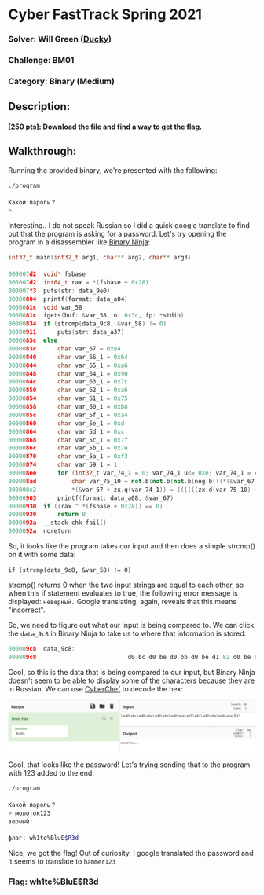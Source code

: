 # Cyber FastTrack Spring 2021

### Solver: Will Green ([Ducky](https://github.com/wlg0005))
### Challenge: BM01
### Category: Binary (Medium)

## Description:
#### [250 pts]: Download the file and find a way to get the flag.

## Walkthrough:

Running the provided binary, we're presented with the following:

```bash
./program

Какой пароль？
>
```

Interesting.. I do not speak Russian so I did a quick google translate to find out that the program is asking for a password. Let's try opening the program in a disassembler like [Binary Ninja](https://binary.ninja/):

```cpp
int32_t main(int32_t arg1, char** arg2, char** arg3)

000007d2  void* fsbase
000007d2  int64_t rax = *(fsbase + 0x28)
000007f3  puts(str: data_9e0)
00000804  printf(format: data_a04)
0000081c  void var_58
0000081c  fgets(buf: &var_58, n: 0x3c, fp: *stdin)
00000834  if (strcmp(data_9c8, &var_58) != 0)
00000911      puts(str: data_a37)
0000083c  else
0000083c      char var_67 = 0xe4
00000840      char var_66_1 = 0x64
00000844      char var_65_1 = 0xa6
00000848      char var_64_1 = 0x90
0000084c      char var_63_1 = 0x7c
00000850      char var_62_1 = 0xa6
00000854      char var_61_1 = 0x75
00000858      char var_60_1 = 0xb8
0000085c      char var_5f_1 = 0xa4
00000860      char var_5e_1 = 0xd
00000864      char var_5d_1 = 0xc
00000868      char var_5c_1 = 0x7f
0000086c      char var_5b_1 = 0x7e
00000870      char var_5a_1 = 0xf3
00000874      char var_59_1 = 1
000008ee      for (int32_t var_74_1 = 0; var_74_1 u<= 0xe; var_74_1 = var_74_1 + 1)
000008ad          char var_75_10 = not.b(not.b(not.b(neg.b(((*(&var_67 + zx.q(var_74_1)) ^ 0xa5) - var_74_1.b) ^ var_74_1.b)) ^ 0x8d) - 0xb)
000008e2          *(&var_67 + zx.q(var_74_1)) = ((((((zx.d(var_75_10) << 5).b | var_75_10 u>> 3) + 0x37) ^ 0xe5) - 7) ^ var_74_1.b) - 0x39
00000903      printf(format: data_a08, &var_67)
00000930  if ((rax ^ *(fsbase + 0x28)) == 0)
00000930      return 0
0000092a  __stack_chk_fail()
0000092a  noreturn
```

So, it looks like the program takes our input and then does a simple strcmp() on it with some data:

`if (strcmp(data_9c8, &var_58) != 0)`

strcmp() returns 0 when the two input strings are equal to each other, so when this if statement evaluates to true, the following error message is displayed: `неверный.` Google translating, again, reveals that this means "incorrect".

So, we need to figure out what our input is being compared to. We can click the `data_9c8` in Binary Ninja to take us to where that information is stored:

```cpp
000009c8  data_9c8:
000009c8                          d0 bc d0 be d0 bb d0 be d1 82 d0 be d0 ba 31 32 33 0a 00 00 00 00 00 00          ..............123.......
```

Cool, so this is the data that is being compared to our input, but Binary Ninja doesn't seem to be able to display some of the characters because they are in Russian. We can use [CyberChef](https://gchq.github.io/CyberChef/) to decode the hex:

![](BM01%20Writeup.001.png)

Cool, that looks like the password! Let's trying sending that to the program with 123 added to the end:

```bash
./program

Какой пароль？
> молоток123
верный!

флаг: wh1te%BluE$R3d
```

Nice, we got the flag! Out of curiosity, I google translated the password and it seems to translate to `hammer123`

### Flag: wh1te%BluE$R3d